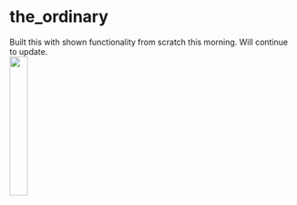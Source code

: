 # the_ordinary



Built this with shown functionality from scratch this morning. Will continue to update.
<br />
<img src="quick_build.gif" width="25%" height = "25%"/>
